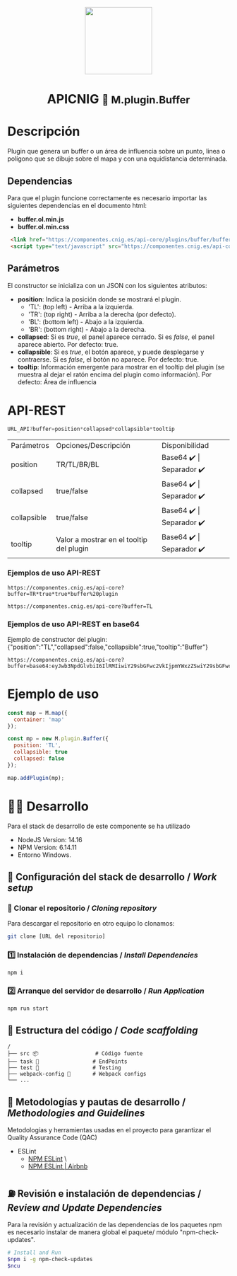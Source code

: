 <p align="center">
  <img src="https://www.ign.es/resources/viewer/images/logoApiCnig0.5.png" height="152" />
</p>
<h1 align="center"><strong>APICNIG</strong> <small>🔌 M.plugin.Buffer</small></h1>

# Descripción

Plugin que genera un buffer o un área de influencia sobre un punto, linea o polígono que se dibuje sobre el mapa y con una equidistancia determinada.

## Dependencias

Para que el plugin funcione correctamente es necesario importar las siguientes dependencias en el documento html:

- **buffer.ol.min.js**
- **buffer.ol.min.css**


```html
 <link href="https://componentes.cnig.es/api-core/plugins/buffer/buffer.ol.min.css" rel="stylesheet" />
 <script type="text/javascript" src="https://componentes.cnig.es/api-core/plugins/buffer/buffer.ol.min.js"></script>
```

## Parámetros

El constructor se inicializa con un JSON con los siguientes atributos:

- **position**: Indica la posición donde se mostrará el plugin.
  - 'TL': (top left) - Arriba a la izquierda.
  - 'TR': (top right) - Arriba a la derecha (por defecto).
  - 'BL': (bottom left) - Abajo a la izquierda.
  - 'BR': (bottom right) - Abajo a la derecha.
- **collapsed**: Si es *true*, el panel aparece cerrado. Si es *false*, el panel aparece abierto. Por defecto: true.
- **collapsible**: Si es *true*, el botón aparece, y puede desplegarse y contraerse. Si es *false*, el botón no aparece. Por defecto: true.
- **tooltip**: Información emergente para mostrar en el tooltip del plugin (se muestra al dejar el ratón encima del plugin como información). Por defecto: Área de influencia

# API-REST

```javascript
URL_API?buffer=position*collapsed*collapsible*tooltip
```

<table>
  <tr>
    <td>Parámetros</td>
    <td>Opciones/Descripción</td>
    <td>Disponibilidad</td>
  </tr>
  <tr>
    <td>position</td>
    <td>TR/TL/BR/BL</td>
    <td>Base64 ✔️  | Separador ✔️ </td>
  </tr>
  <tr>
    <td>collapsed</td>
    <td>true/false</td>
    <td>Base64 ✔️  | Separador ✔️ </td>
  </tr>
  <tr>
    <td>collapsible</td>
    <td>true/false</td>
    <td>Base64 ✔️  | Separador ✔️ </td>
  </tr>
  <tr>
    <td>tooltip</td>
    <td>Valor a mostrar en el tooltip del plugin</td>
    <td>Base64 ✔️  | Separador ✔️ </td>
  </tr>
</table>

### Ejemplos de uso API-REST

```
https://componentes.cnig.es/api-core?buffer=TR*true*true*buffer%20plugin
```

```
https://componentes.cnig.es/api-core?buffer=TL
```
### Ejemplos de uso API-REST en base64

Ejemplo de constructor del plugin: {"position":"TL","collapsed":false,"collapsible":true,"tooltip":"Buffer"}
```
https://componentes.cnig.es/api-core?buffer=base64:eyJwb3NpdGlvbiI6IlRMIiwiY29sbGFwc2VkIjpmYWxzZSwiY29sbGFwc2libGUiOnRydWUsInRvb2x0aXAiOiJCdWZmZXIifQ==
```

# Ejemplo de uso

```javascript
const map = M.map({
  container: 'map'
});

const mp = new M.plugin.Buffer({
  position: 'TL',
  collapsible: true
  collapsed: false
});

map.addPlugin(mp);
```

# 👨‍💻 Desarrollo

Para el stack de desarrollo de este componente se ha utilizado

* NodeJS Version: 14.16
* NPM Version: 6.14.11
* Entorno Windows.

## 📐 Configuración del stack de desarrollo / *Work setup*


### 🐑 Clonar el repositorio / *Cloning repository*

Para descargar el repositorio en otro equipo lo clonamos:

```bash
git clone [URL del repositorio]
```

### 1️⃣ Instalación de dependencias / *Install Dependencies*

```bash
npm i
```

### 2️⃣ Arranque del servidor de desarrollo / *Run Application*

```bash
npm run start
```

## 📂 Estructura del código / *Code scaffolding*

```any
/
├── src 📦                  # Código fuente
├── task 📁                 # EndPoints
├── test 📁                 # Testing
├── webpack-config 📁       # Webpack configs
└── ...
```
## 📌 Metodologías y pautas de desarrollo / *Methodologies and Guidelines*

Metodologías y herramientas usadas en el proyecto para garantizar el Quality Assurance Code (QAC)

* ESLint
  * [NPM ESLint](https://www.npmjs.com/package/eslint) \
  * [NPM ESLint | Airbnb](https://www.npmjs.com/package/eslint-config-airbnb)

## ⛽️ Revisión e instalación de dependencias / *Review and Update Dependencies*

Para la revisión y actualización de las dependencias de los paquetes npm es necesario instalar de manera global el paquete/ módulo "npm-check-updates".

```bash
# Install and Run
$npm i -g npm-check-updates
$ncu
```
